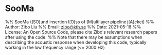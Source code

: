 # SooMa
%% SooMa ((SO)und insertion l(O)ss of (M)ultilayer pipeline j(A)cket)
%% Author: Zibo Liu
%% Email: zibo@kth.se
%% Date: 2021-05-18
%% License: An Open Source Code, please cite Zibo's relevant research papers after using the code.
%% Note that there may be assumptions when describing the acoustic response when developing this code, typically working in the low frequency range (<= 2000 Hz)
